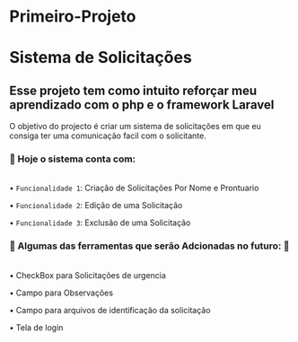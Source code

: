 # Primeiro-Projeto
# Sistema de Solicitações

 <h2><b>Esse projeto tem como intuito reforçar meu aprendizado com o php e o framework Laravel</b></h2>
 
 O objetivo do projecto é criar um sistema de solicitações em que eu consiga ter uma comunicação facil com o solicitante.

 <b><h3>:hammer: Hoje o sistema conta com:</b></h3>
 <br>
 • `Funcionalidade 1`: Criação de Solicitações Por Nome e Prontuario
 
 • `Funcionalidade 2`: Edição de uma Solicitação

 • `Funcionalidade 3`: Exclusão de uma Solicitação
 </br>
 
 <b><h3> :construction: Algumas das ferramentas que serão Adcionadas no futuro: :construction:</b></h3>
 <br>
 • CheckBox para Solicitações de urgencia

 • Campo para Observações

 • Campo para arquivos de identificação da solicitação

 • Tela de login
 </br>
 
 
